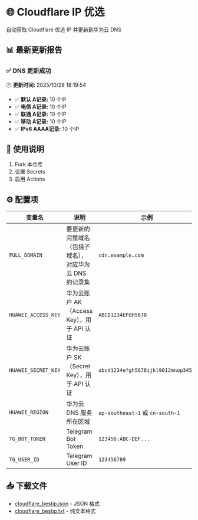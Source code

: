 # 🌐 Cloudflare IP 优选

自动获取 Cloudflare 优选 IP 并更新到华为云 DNS

## 📊 最新更新报告

<!-- REPORT_START -->
### ✅ DNS 更新成功

🕐 **更新时间:** 2025/10/28 18:19:54

- ✅ **默认 A记录:** 10 个IP
- ✅ **电信 A记录:** 10 个IP
- ✅ **联通 A记录:** 10 个IP
- ✅ **移动 A记录:** 10 个IP
- ✅ **IPv6 AAAA记录:** 10 个IP
<!-- REPORT_END -->

## 📖 使用说明

1. Fork 本仓库
2. 设置 Secrets
3. 启用 Actions

## ⚙️ 配置项

| 变量名 | 说明 | 示例 | 
|--------|------|------|
| `FULL_DOMAIN` | 要更新的完整域名（包括子域名），对应华为云 DNS 的记录集 | `cdn.example.com` || 必填 |
| `HUAWEI_ACCESS_KEY` | 华为云账户 AK（Access Key），用于 API 认证 | `ABCD1234EFGH5678` |
| `HUAWEI_SECRET_KEY` | 华为云账户 SK（Secret Key），用于 API 认证 | `abcd1234efgh5678ijkl9012mnop3456` |
| `HUAWEI_REGION` | 华为云 DNS 服务所在区域 | `ap-southeast-1` 或 `cn-south-1` |
| `TG_BOT_TOKEN` | Telegram Bot Token | `123456:ABC-DEF...` |
| `TG_USER_ID` | Telegram User ID | `123456789` |

## 📥 下载文件

- [cloudflare_bestip.json](cloudflare_bestip.json) - JSON 格式
- [cloudflare_bestip.txt](cloudflare_bestip.txt) - 纯文本格式
